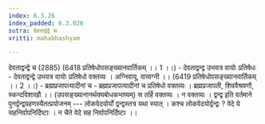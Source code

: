 ```yaml
---
index: 6.3.26
index_padded: 6.3.026
sutra: देवताद्वंद्वे च
vritti: mahabhashyam

---
```

 देवताद्वन्द्वे च (2885) (6418 प्रतिषेधोपसङ्ख्यानवार्तिकम् ।। 1 ।।) - देवताद्वन्द्व उभयत्र वायोः प्रतिषेधः - देवताद्वन्द्वे उभयत्र वायोः प्रतिषेधो वक्तव्यः । अग्निवायू, वाय्वग्नी ।। (6419 प्रतिषेधोपसङ्ख्यानवार्तिकम् ।। 2 ।।) - ब्रह्मप्रजापत्यादीनां च - ब्रह्मप्रजापत्यादीनां च प्रतिषेधो वक्तव्यः । ब्रह्मप्रजापती, शिववैश्रवणौ, स्कन्दविशाखौ ।। (उपसङ्ख्यानानर्थक्यबोधकभाष्यम्) स तर्हि वक्तव्यः । न वक्तव्यः । द्वन्द्व इति वर्तमाने पुनर्द्वन्द्वग्रहणस्यैतत्प्रयोजनम् --- लोकवेदयोर्यो द्वन्द्वस्तत्र यथा स्यात् । कश्च लोकवेदयोर्द्वन्द्वः ? वेदे ये सहनिर्वापनिर्दिष्टाः । न चैते वेदे सह निर्वापनिर्दिष्टाः ।। 